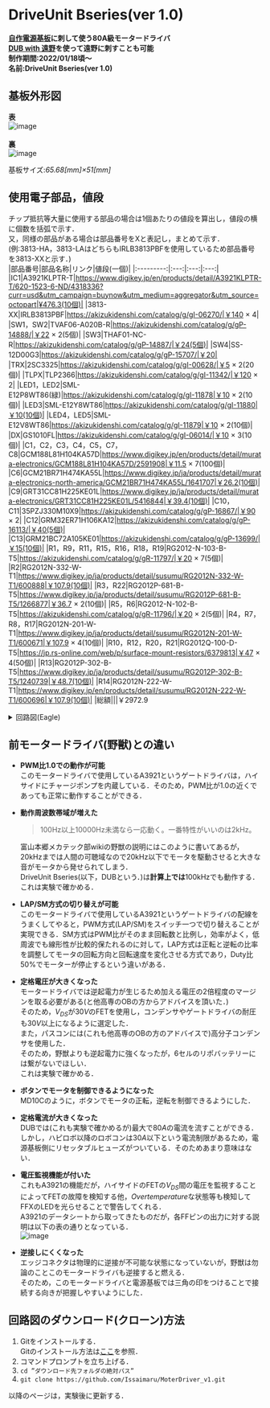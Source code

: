 # DriveUnit Bseries(ver 1.0)
**[自作電源基板](https://github.com/Issaimaru/PowerSupply_v1)に刺して使う80A級モータードライバ**<br>
**[DUB with 遠野](https://github.com/Issaimaru/DUB_with_Tono)を使って遠野に刺すことも可能**<br>
**制作期間:2022/01/18頃～**<br>**名前:DriveUnit Bseries(ver 1.0)**<br>
## 基板外形図<br>
**表**<br>
![image](https://user-images.githubusercontent.com/80198387/177433366-8ca1463d-8b45-434c-9fae-143e8966b2dc.png)<br>
<br>
**裏**<br>
![image](https://user-images.githubusercontent.com/80198387/177430703-802aced8-9470-4e91-a96c-10a5cb01d991.png)<br>

基板サイズ:*65.68[mm]×51[mm]*

## 使用電子部品，値段
チップ抵抗等大量に使用する部品の場合は1個あたりの値段を算出し，値段の横に個数を括弧で示す．<br>
又，同様の部品がある場合は部品番号をXと表記し，まとめて示す．<br>(例:3813-HA，3813-LAはどちらもIRLB3813PBFを使用しているため部品番号を3813-XXと示す．)<br>
|部品番号|部品名称|リンク|値段(一個)|
|:---------:|:---:|:---:|:---:|
|IC1|A3921KLPTR-T|https://www.digikey.jp/en/products/detail/A3921KLPTR-T/620-1523-6-ND/4318336?curr=usd&utm_campaign=buynow&utm_medium=aggregator&utm_source=octopart|¥476.3(10個)|
|3813-XX|IRLB3813PBF|https://akizukidenshi.com/catalog/g/gI-06270/|￥140 × 4|
|SW1，SW2|TVAF06-A020B-R|https://akizukidenshi.com/catalog/g/gP-14888/|￥22 × 2(5個)|
|SW3|THAF01-NC-R|https://akizukidenshi.com/catalog/g/gP-14887/|￥24(5個)|
|SW4|SS-12D00G3|https://akizukidenshi.com/catalog/g/gP-15707/|￥20|
|TRX|2SC3325|https://akizukidenshi.com/catalog/g/gI-00628/|￥5 × 2(20個)|
|TLPX|TLP2366|https://akizukidenshi.com/catalog/g/gI-11342/|￥120 × 2|
|LED1，LED2|SML-E12P8WT86(緑)|https://akizukidenshi.com/catalog/g/gI-11878|￥10 × 2(10個)|
|LED3|SML-E12Y8WT86|https://akizukidenshi.com/catalog/g/gI-11880|￥10(10個)|
|LED4，LED5|SML-E12V8WT86|https://akizukidenshi.com/catalog/g/gI-11879|￥10 × 2(10個)|
|DX|GS1010FL|https://akizukidenshi.com/catalog/g/gI-06014/|￥10 × 3(10個)|
|C1，C2，C3，C4，C5，C7，C8|GCM188L81H104KA57D|https://www.digikey.jp/en/products/detail/murata-electronics/GCM188L81H104KA57D/2591908|￥11.5 × 7(100個)|
|C6|GCM21BR71H474KA55L|https://www.digikey.jp/ja/products/detail/murata-electronics-north-america/GCM21BR71H474KA55L/1641707|￥26.2(10個)|
|C9|GRT31CC81H225KE01L|https://www.digikey.jp/ja/products/detail/murata-electronics/GRT31CC81H225KE01L/5416844|￥39.4(10個)|
|C10，C11|35PZJ330M10X9|https://akizukidenshi.com/catalog/g/gP-16867/|￥90 × 2|
|C12|GRM32ER71H106KA12|https://akizukidenshi.com/catalog/g/gP-16113/|￥40(5個)|
|C13|GRM21BC72A105KE01|https://akizukidenshi.com/catalog/g/gP-13699/|￥15(10個)|
|R1，R9，R11，R15，R16，R18，R19|RG2012-N-103-B-T5|https://akizukidenshi.com/catalog/g/gR-11797/|￥20 × 7(5個)|
|R2|RG2012N-332-W-T1|https://www.digikey.jp/ja/products/detail/susumu/RG2012N-332-W-T1/600888|￥107.9(10個)|
|R3，R22|RG2012P-681-B-T5|https://www.digikey.jp/ja/products/detail/susumu/RG2012P-681-B-T5/1266877|￥36.7 × 2(10個)|
|R5，R6|RG2012-N-102-B-T5|https://akizukidenshi.com/catalog/g/gR-11796/|￥20 × 2(5個)|
|R4，R7，R8，R17|RG2012N-201-W-T1|https://www.digikey.jp/ja/products/detail/susumu/RG2012N-201-W-T1/600671|￥107.9 × 4(10個)|
|R10，R12，R20，R21|RG2012Q-100-D-T5|https://jp.rs-online.com/web/p/surface-mount-resistors/6379813|￥47 × 4(50個)|
|R13|RG2012P-302-B-T5|https://www.digikey.jp/ja/products/detail/susumu/RG2012P-302-B-T5/1240739|￥48.7(10個)|
|R14|RG2012N-222-W-T1|https://www.digikey.jp/en/products/detail/susumu/RG2012N-222-W-T1/600696|￥107.9(10個)|
|総額|||￥2972.9

<details><summary>回路図(Eagle)</summary>

![image](https://user-images.githubusercontent.com/80198387/175751256-bec166d3-ec9e-4c23-944d-75b258ba501f.png)    
    
</details>

## 前モータードライバ(野獣)との違い
- **PWM比1.0での動作が可能**<br>
このモータードライバで使用しているA3921というゲートドライバは，ハイサイドにチャージポンプを内蔵している．そのため，PWM比が1.0の近くであっても正常に動作することができる．<br>

- **動作周波数帯域が増えた**<br>
    > 100Hz以上10000Hz未満なら一応動く。一番特性がいいのは2kHz。<br>
 
  富山本郷メカテック部wikiの野獣の説明にはこのように書いてあるが，20kHzまでは人間の可聴域なので20kHz以下でモータを駆動させると大きな音がモータから発せられてしまう．      <br>DriveUnit Bseries(以下，DUBという．)は**計算上では**100kHzでも動作する．これは実験で確かめる．

- **LAP/SM方式の切り替えが可能**<br>
このモータードライバで使用しているA3921というゲートドライバの配線をうまくしてやると，PWM方式(LAP/SM)をスイッチ一つで切り替えることが実現できる．SM方式はPWM比がそのまま回転数と比例し，効率がよく，低周波でも線形性が比較的保たれるのに対して，LAP方式は正転と逆転の比率を調整してモータの回転方向と回転速度を変化させる方式であり，Duty比50%でモーターが停止するという違いがある．

- **定格電圧が大きくなった**<br>
モータードライバでは逆起電力が生じるため加える電圧の2倍程度のマージンを取る必要がある(と他高専のOBの方からアドバイスを頂いた．)<br>そのため，$V_{DS}$が30$V$のFETを使用し，コンデンサやゲートドライバの耐圧も30$V$以上になるように選定した．<br>また，パスコンには(これも他高専のOBの方のアドバイスで)高分子コンデンサを使用した．<br>そのため，野獣よりも逆起電力に強くなったが，6セルのリポバッテリーには繋がないでほしい．<br>これは実験で確かめる．

- **ボタンでモータを制御できるようになった**<br>
MD10Cのように，ボタンでモータの正転，逆転を制御できるようにした．

- **定格電流が大きくなった**<br>
DUBでは(これも実験で確かめるが)最大で80$A$の電流を流すことができる．しかし，ハピロボ以降のロボコンは30$A$以下という電流制限があるため，電源基板側にリセッタブルヒューズがついている．そのためあまり意味はない．<br>

- **電圧監視機能が付いた**<br>
これもA3921の機能だが，ハイサイドのFETの$V_{DS}$間の電圧を監視することによってFETの故障を検知する他，*Overtemperature*な状態等も検知してFFXのLEDを光らせることで警告してくれる．<br>
A3921のデータシートから取ってきたものだが，各FFピンの出力に対する説明は以下の表の通りとなっている．<br>
![image](https://user-images.githubusercontent.com/80198387/176993479-7274177c-bcfc-4301-a632-d3f4a388567c.png)

- **逆接しにくくなった**<br>
エッジコネクタは物理的に逆接が不可能な状態になっていないが，野獣は勿論のことこのモータードライバも逆接すると燃える．<br>
そのため，このモータードライバと電源基板では三角の印をつけることで接続する向きが把握しやすいようにした．<br>

## 回路図のダウンロード(クローン)方法
1. Gitをインストールする．<br>Gitのインストール方法は[ここ](https://www.sejuku.net/blog/73444)を参照．
1. コマンドプロンプトを立ち上げる．
1. `cd ”ダウンロード先フォルダの絶対パス” `<br>
1. `git clone https://github.com/Issaimaru/MoterDriver_v1.git`<br>

以降のページは，実験後に更新する．
